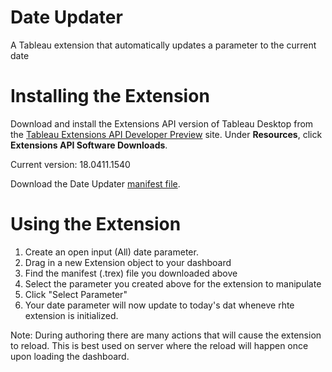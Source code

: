 # Date Updater
A Tableau extension that automatically updates a parameter to the current date

# Installing the Extension

Download and install the Extensions API version of Tableau Desktop from the [Tableau Extensions API Developer Preview](https://prerelease.tableau.com) site. Under **Resources**, click **Extensions API Software Downloads**. 

Current version: 18.0411.1540

Download the Date Updater [manifest file](https://keshiarose.github.io/Date-Updater/Date-Updater.trex). 

# Using the Extension
1.	Create an open input (All) date parameter.
2.	Drag in a new Extension object to your dashboard
3.	Find the manifest (.trex) file you downloaded above
4.	Select the parameter you created above for the extension to manipulate
5.  Click "Select Parameter"
6.  Your date parameter will now update to today's dat wheneve rhte extension is initialized.

Note: During authoring there are many actions that will cause the extension to reload. This is best used on server where the reload will happen once upon loading the dashboard.
